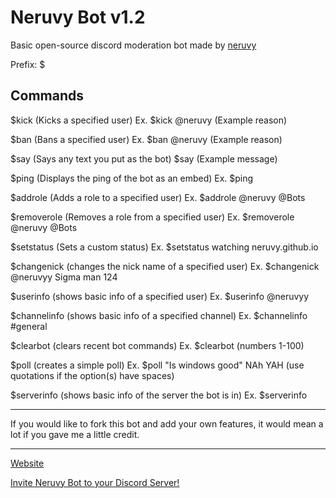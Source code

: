 # Neruvy Bot v1.2
Basic open-source discord moderation bot made by <a href="https://github.com/neruvy/" target="_blank">neruvy</a>

Prefix: $

Commands
-
$kick (Kicks a specified user) Ex. $kick @neruvy (Example reason)

$ban (Bans a specified user) Ex. $ban @neruvy (Example reason)

$say (Says any text you put as the bot) $say (Example message)

$ping (Displays the ping of the bot as an embed) Ex. $ping

$addrole (Adds a role to a specified user) Ex. $addrole @neruvy @Bots 

$removerole (Removes a role from a specified user) Ex. $removerole @neruvy @Bots

$setstatus (Sets a custom status) Ex. $setstatus watching neruvy.github.io

$changenick (changes the nick name of a specified user) Ex. $changenick @neruvyy Sigma man 124

$userinfo (shows basic info of a specified user) Ex. $userinfo @neruvyy

$channelinfo (shows basic info of a specified channel) Ex. $channelinfo #general

$clearbot (clears recent bot commands) Ex. $clearbot (numbers 1-100)

$poll (creates a simple poll) Ex. $poll "Is windows good" NAh YAH (use quotations if the option(s) have spaces)

$serverinfo (shows basic info of the server the bot is in) Ex. $serverinfo

---
If you would like to fork this bot and add your own features, it would mean a lot if you gave me a little credit.

---

<a href="https://neruvy.github.io/" target="_blank">Website</a>

<a href="https://discord.com/oauth2/authorize?client_id=1370770209207750719" target="_blank">Invite Neruvy Bot to your Discord Server!</a>

